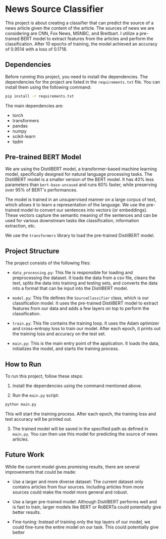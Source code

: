 # News Source Classifier

This project is about creating a classifier that can predict the source of a news article given the content of the article. The sources of news we are considering are CNN, Fox News, MSNBC, and Breitbart. I utilize a pre-trained BERT model to extract features from the articles and perform the classification. After 10 epochs of training, the model achieved an accuracy of 0.9514 with a loss of 0.1718.

## Dependencies

Before running this project, you need to install the dependencies. The dependencies for the project are listed in the `requirements.txt` file. You can install them using the following command:

```bash
pip install -r requirements.txt
```

The main dependencies are:

- torch
- transformers
- pandas
- numpy
- scikit-learn
- tqdm

## Pre-trained BERT Model

We are using the DistilBERT model, a transformer-based machine learning model, specifically designed for natural language processing tasks. The DistilBERT model is a smaller version of the BERT model. It has 40% less parameters than `bert-base-uncased` and runs 60% faster, while preserving over 95% of BERT's performances.

The model is trained in an unsupervised manner on a large corpus of text, which allows it to learn a representation of the language. We use the pre-trained model to convert our sentences into vectors (or embeddings). These vectors capture the semantic meaning of the sentences and can be used for various downstream tasks like classification, information extraction, etc.

We use the `transformers` library to load the pre-trained DistilBERT model.

## Project Structure

The project consists of the following files:

- `data_processing.py`: This file is responsible for loading and preprocessing the dataset. It loads the data from a csv file, cleans the text, splits the data into training and testing sets, and converts the data into a format that can be input into the DistilBERT model.

- `model.py`: This file defines the `SourceClassifier` class, which is our classification model. It uses the pre-trained DistilBERT model to extract features from our data and adds a few layers on top to perform the classification.

- `train.py`: This file contains the training loop. It uses the Adam optimizer and cross-entropy loss to train our model. After each epoch, it prints out the training loss and accuracy on the test set.

- `main.py`: This is the main entry point of the application. It loads the data, initializes the model, and starts the training process.

## How to Run

To run this project, follow these steps:

1. Install the dependencies using the command mentioned above.

2. Run the `main.py` script:

```bash
python main.py
```

This will start the training process. After each epoch, the training loss and test accuracy will be printed out.

3. The trained model will be saved in the specified path as defined in `main.py`. You can then use this model for predicting the source of news articles.

## Future Work

While the current model gives promising results, there are several improvements that could be made:

- Use a larger and more diverse dataset: The current dataset only contains articles from four sources. Including articles from more sources could make the model more general and robust.

- Use a larger pre-trained model: Although DistilBERT performs well and is fast to train, larger models like BERT or RoBERTa could potentially give better results.

- Fine-tuning: Instead of training only the top layers of our model, we could fine-tune the entire model on our task. This could potentially give better
